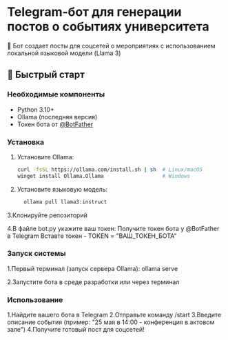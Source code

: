 # Telegram-бот для генерации постов о событиях университета

🤖 Бот создает посты для соцсетей о мероприятиях с использованием локальной языковой модели (Llama 3)

## 🚀 Быстрый старт

### Необходимые компоненты
- Python 3.10+
- Ollama (последняя версия)
- Токен бота от [@BotFather](https://t.me/BotFather)

### Установка
1. Установите Ollama:
   ```bash
   curl -fsSL https://ollama.com/install.sh | sh  # Linux/macOS
   winget install Ollama.Ollama                   # Windows
2. Установите языковую модель:
   ```bash
     ollama pull llama3:instruct   
3.Клонируйте репозиторий

4.В файле bot.py укажите ваш токен:
Получите токен бота у @BotFather в Telegram 
Вставте токен - TOKEN = "ВАШ_ТОКЕН_БОТА"

### Запуск системы 
1.Первый терминал (запуск сервера Ollama):
ollama serve

2.Запустите бота в среде разработки или через терминал

### Использование
1.Найдите вашего бота в Telegram
2.Отправьте команду /start
3.Введите описание события (пример: "25 мая в 14:00 - конференция в актовом зале")
4.Получите готовый пост для соцсетей!
